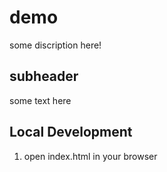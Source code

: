 # demo

some discription here!

## subheader

some text here 

## Local Development
1. open index.html in your browser

